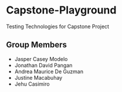 # Capstone-Playground
Testing Technologies for Capstone Project

## Group Members
  - Jasper Casey Modelo
  - Jonathan David Pangan
  - Andrea Maurice De Guzman
  - Justine Macabuhay
  - Jehu Casimiro
